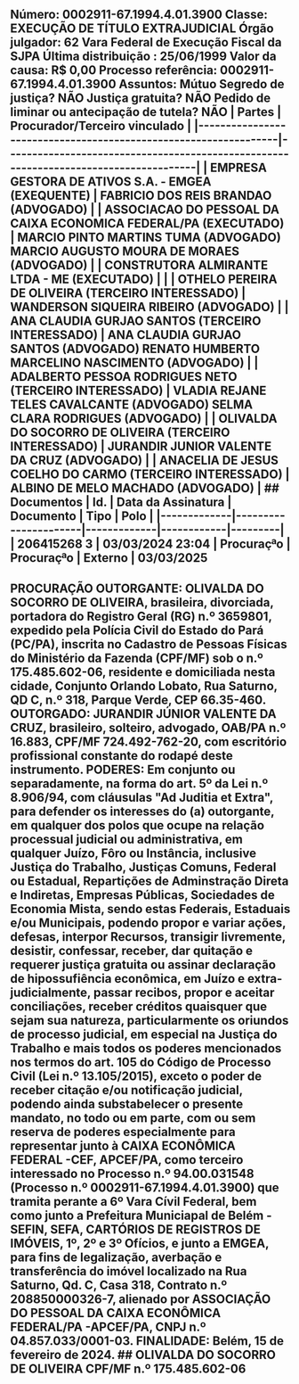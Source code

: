 ## Número: 0002911-67.1994.4.01.3900 Classe: EXECUÇÃO DE TÍTULO EXTRAJUDICIAL Órgão julgador: 62 Vara Federal de Execução Fiscal da SJPA Última distribuição : 25/06/1999 Valor da causa: R$ 0,00 Processo referência: 0002911-67.1994.4.01.3900 Assuntos: Mútuo Segredo de justiça? NÃO Justiça gratuita? NÃO Pedido de liminar ou antecipação de tutela? NÃO | Partes | Procurador/Terceiro vinculado | |-----------------------------------------------------------------|--------------------------------------------------------------------------------------| | EMPRESA GESTORA DE ATIVOS S.A. - EMGEA (EXEQUENTE) | FABRICIO DOS REIS BRANDAO (ADVOGADO) | | ASSOCIACAO DO PESSOAL DA CAIXA ECONOMICA FEDERAL/PA (EXECUTADO) | MARCIO PINTO MARTINS TUMA (ADVOGADO) MARCIO AUGUSTO MOURA DE MORAES (ADVOGADO) | | CONSTRUTORA ALMIRANTE LTDA - ME (EXECUTADO) | | | OTHELO PEREIRA DE OLIVEIRA (TERCEIRO INTERESSADO) | WANDERSON SIQUEIRA RIBEIRO (ADVOGADO) | | ANA CLAUDIA GURJAO SANTOS (TERCEIRO INTERESSADO) | ANA CLAUDIA GURJAO SANTOS (ADVOGADO) RENATO HUMBERTO MARCELINO NASCIMENTO (ADVOGADO) | | ADALBERTO PESSOA RODRIGUES NETO (TERCEIRO INTERESSADO) | VLADIA REJANE TELES CAVALCANTE (ADVOGADO) SELMA CLARA RODRIGUES (ADVOGADO) | | OLIVALDA DO SOCORRO DE OLIVEIRA (TERCEIRO INTERESSADO) | JURANDIR JUNIOR VALENTE DA CRUZ (ADVOGADO) | | ANACELIA DE JESUS COELHO DO CARMO (TERCEIRO INTERESSADO) | ALBINO DE MELO MACHADO (ADVOGADO) | ## Documentos | Id. | Data da Assinatura | Documento | Tipo | Polo | |-------------|----------------------|-------------|------------|---------| | 206415268 3 | 03/03/2024 23:04 | Procuraçªo | Procuraçªo | Externo | 03/03/2025

## PROCURAÇÃO OUTORGANTE: OLIVALDA DO SOCORRO DE OLIVEIRA, brasileira, divorciada, portadora do Registro Geral (RG) n.º 3659801, expedido pela Polícia Civil do Estado do Pará (PC/PA), inscrita no Cadastro de Pessoas Físicas do Ministério da Fazenda (CPF/MF) sob o n.º 175.485.602-06, residente e domiciliada nesta cidade, Conjunto Orlando Lobato, Rua Saturno, QD C, n.º 318, Parque Verde, CEP 66.35-460. OUTORGADO: JURANDIR JÚNIOR VALENTE DA CRUZ, brasileiro, solteiro, advogado, OAB/PA n.º 16.883, CPF/MF 724.492-762-20, com escritório profissional constante do rodapé deste instrumento. PODERES: Em conjunto ou separadamente, na forma do art. 5º da Lei n.º 8.906/94, com cláusulas "Ad Juditia et Extra", para defender os interesses do (a) outorgante, em qualquer dos polos que ocupe na relação processual judicial ou administrativa, em qualquer Juízo, Fôro ou Instância, inclusive Justiça do Trabalho, Justiças Comuns, Federal ou Estadual, Repartições de Adminstração Direta e Indiretas, Empresas Públicas, Sociedades de Economia Mista, sendo estas Federais, Estaduais e/ou Municipais, podendo propor e variar ações, defesas, interpor Recursos, transigir livremente, desistir, confessar, receber, dar quitação e requerer justiça gratuita ou assinar declaração de hipossufiência econômica, em Juízo e extra-judicialmente, passar recibos, propor e aceitar conciliações, receber créditos quaisquer que sejam sua natureza, particularmente os oriundos de processo judicial, em especial na Justiça do Trabalho e mais todos os poderes mencionados nos termos do art. 105 do Código de Processo Civil (Lei n.º 13.105/2015), exceto o poder de receber citação e/ou notificação judicial, podendo ainda substabelecer o presente mandato, no todo ou em parte, com ou sem reserva de poderes especialmente para representar junto à CAIXA ECONÔMICA FEDERAL -CEF, APCEF/PA, como terceiro interessado no Processo n.º 94.00.031548 (Processo n.º 0002911-67.1994.4.01.3900) que tramita perante a 6º Vara Cívil Federal, bem como junto a Prefeitura Municiapal de Belém -SEFIN, SEFA, CARTÓRIOS DE REGISTROS DE IMÓVEIS, 1º, 2º e 3º Ofícios, e junto a EMGEA, para fins de legalização, averbação e transferência do imóvel localizado na Rua Saturno, Qd. C, Casa 318, Contrato n.º 208850000326-7, alienado por ASSOCIAÇÃO DO PESSOAL DA CAIXA ECONÔMICA FEDERAL/PA -APCEF/PA, CNPJ n.º 04.857.033/0001-03. FINALIDADE: Belém, 15 de fevereiro de 2024. ## OLIVALDA DO SOCORRO DE OLIVEIRA CPF/MF n.º 175.485.602-06

